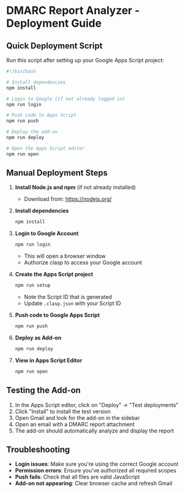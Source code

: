 # DMARC Report Analyzer - Deployment Guide

## Quick Deployment Script

Run this script after setting up your Google Apps Script project:

```bash
#!/bin/bash

# Install dependencies
npm install

# Login to Google (if not already logged in)
npm run login

# Push code to Apps Script
npm run push

# Deploy the add-on
npm run deploy

# Open the Apps Script editor
npm run open
```

## Manual Deployment Steps

1. **Install Node.js and npm** (if not already installed)
   - Download from: https://nodejs.org/

2. **Install dependencies**
   ```bash
   npm install
   ```

3. **Login to Google Account**
   ```bash
   npm run login
   ```
   - This will open a browser window
   - Authorize clasp to access your Google account

4. **Create the Apps Script project**
   ```bash
   npm run setup
   ```
   - Note the Script ID that is generated
   - Update `.clasp.json` with your Script ID

5. **Push code to Google Apps Script**
   ```bash
   npm run push
   ```

6. **Deploy as Add-on**
   ```bash
   npm run deploy
   ```

7. **View in Apps Script Editor**
   ```bash
   npm run open
   ```

## Testing the Add-on

1. In the Apps Script editor, click on "Deploy" → "Test deployments"
2. Click "Install" to install the test version
3. Open Gmail and look for the add-on in the sidebar
4. Open an email with a DMARC report attachment
5. The add-on should automatically analyze and display the report

## Troubleshooting

- **Login issues**: Make sure you're using the correct Google account
- **Permission errors**: Ensure you've authorized all required scopes
- **Push fails**: Check that all files are valid JavaScript
- **Add-on not appearing**: Clear browser cache and refresh Gmail
